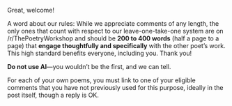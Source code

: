 Great, welcome!

A word about our rules: While we appreciate comments of any length, the
only ones that count with respect to our leave-one-take-one system are
on /r/ThePoetryWorkshop and should be **200 to 400 words** (half a page
to a page) that **engage thoughtfully and specifically** with the other
poet’s work. This high standard benefits everyone, including you. Thank
you!

**Do not use AI**—you wouldn’t be the first, and we can tell.

For each of your own poems, you must link to one of your eligible
comments that you have not previously used for this purpose, ideally in
the post itself, though a reply is OK.
